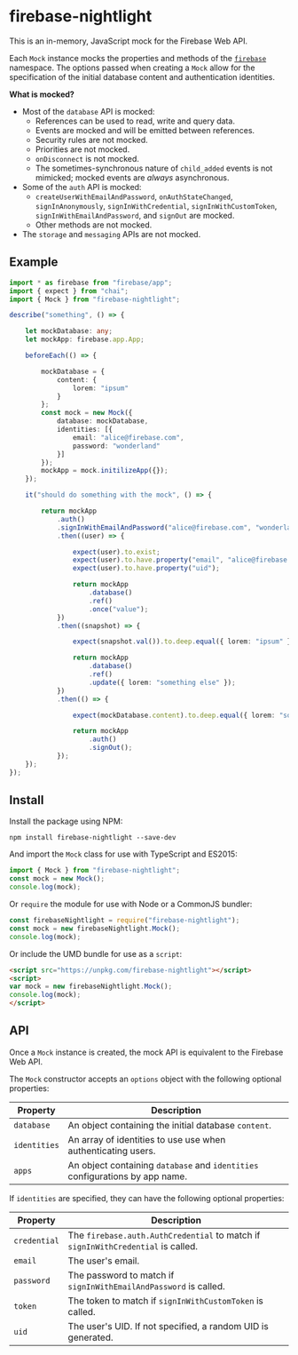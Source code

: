 # firebase-nightlight

This is an in-memory, JavaScript mock for the Firebase Web API.

Each `Mock` instance mocks the properties and methods of the [`firebase`](https://firebase.google.com/docs/reference/js/firebase) namespace. The options passed when creating a `Mock` allow for the specification of the initial database content and authentication identities.

**What is mocked?**

* Most of the `database` API is mocked:
    * References can be used to read, write and query data.
    * Events are mocked and will be emitted between references.
    * Security rules are not mocked.
    * Priorities are not mocked.
    * `onDisconnect` is not mocked.
    * The sometimes-synchronous nature of `child_added` events is not mimicked; mocked events are *always* asynchronous.
* Some of the `auth` API is mocked:
    * `createUserWithEmailAndPassword`, `onAuthStateChanged`, `signInAnonymously`, `signInWithCredential`, `signInWithCustomToken`, `signInWithEmailAndPassword`, and `signOut` are mocked.
    * Other methods are not mocked.
* The `storage` and `messaging` APIs are not mocked.

## Example

```ts
import * as firebase from "firebase/app";
import { expect } from "chai";
import { Mock } from "firebase-nightlight";

describe("something", () => {

    let mockDatabase: any;
    let mockApp: firebase.app.App;

    beforeEach(() => {

        mockDatabase = {
            content: {
                lorem: "ipsum"
            }
        };
        const mock = new Mock({
            database: mockDatabase,
            identities: [{
                email: "alice@firebase.com",
                password: "wonderland"
            }]
        });
        mockApp = mock.initilizeApp({});
    });

    it("should do something with the mock", () => {

        return mockApp
            .auth()
            .signInWithEmailAndPassword("alice@firebase.com", "wonderland")
            .then((user) => {

                expect(user).to.exist;
                expect(user).to.have.property("email", "alice@firebase.com");
                expect(user).to.have.property("uid");

                return mockApp
                    .database()
                    .ref()
                    .once("value");
            })
            .then((snapshot) => {

                expect(snapshot.val()).to.deep.equal({ lorem: "ipsum" });

                return mockApp
                    .database()
                    .ref()
                    .update({ lorem: "something else" });
            })
            .then(() => {

                expect(mockDatabase.content).to.deep.equal({ lorem: "something else" });

                return mockApp
                    .auth()
                    .signOut();
            });
    });
});
```

## Install

Install the package using NPM:

```
npm install firebase-nightlight --save-dev
```

And import the `Mock` class for use with TypeScript and ES2015:

```js
import { Mock } from "firebase-nightlight";
const mock = new Mock();
console.log(mock);
```

Or `require` the module for use with Node or a CommonJS bundler:

```js
const firebaseNightlight = require("firebase-nightlight");
const mock = new firebaseNightlight.Mock();
console.log(mock);
```

Or include the UMD bundle for use as a `script`:

```html
<script src="https://unpkg.com/firebase-nightlight"></script>
<script>
var mock = new firebaseNightlight.Mock();
console.log(mock);
</script>
```

## API

Once a `Mock` instance is created, the mock API is equivalent to the Firebase Web API.

The `Mock` constructor accepts an `options` object with the following optional properties:

| Property | Description |
| --- | --- |
| `database` | An object containing the initial database `content`. |
| `identities` | An array of identities to use use when authenticating users. |
| `apps` | An object containing `database` and `identities` configurations by app name. |

If `identities` are specified, they can have the following optional properties:

| Property | Description |
| --- | --- |
| `credential` | The `firebase.auth.AuthCredential` to match if `signInWithCredential` is called. |
| `email` | The user's email. |
| `password` | The password to match if `signInWithEmailAndPassword` is called. |
| `token` | The token to match if `signInWithCustomToken` is called. |
| `uid` | The user's UID. If not specified, a random UID is generated. |
